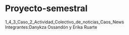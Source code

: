 # Proyecto-semestral
1_4_3_Caso_2_Actividad_Colectivo_de_noticias_Caos_News
Integrantes:Danykza Ossandón y Erika Ruarte 
